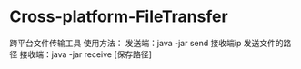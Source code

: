 # Cross-platform-FileTransfer
跨平台文件传输工具 
使用方法：
  发送端：java -jar send 接收端ip 发送文件的路径
  接收端：java -jar receive [保存路径]
